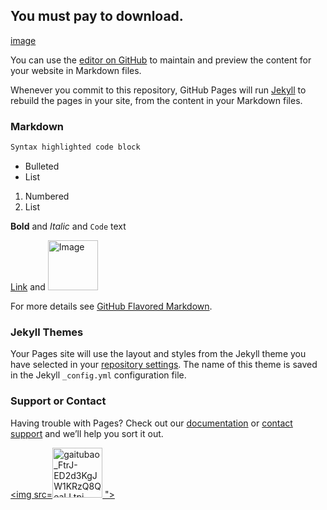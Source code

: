 ## You must pay to download.
[image](https://raw.githubusercontent.com/Monbius/Monbius.github.io/main/Screenshot_20210427_235112_com.smile.gifmaker.jpg)

You can use the [editor on GitHub](https://github.com/Monbius/Monbius.github.io/edit/main/index.md) to maintain and preview the content for your website in Markdown files.

Whenever you commit to this repository, GitHub Pages will run [Jekyll](https://jekyllrb.com/) to rebuild the pages in your site, from the content in your Markdown files.

### Markdown

```Markdown is a lightweight and easy-to-use syntax for styling your writing. It includes conventions for
Syntax highlighted code block

```


- Bulleted
- List

1. Numbered
2. List

**Bold** and _Italic_ and `Code` text

[Link](url) and ![Image](src)

For more details see [GitHub Flavored Markdown](https://guides.github.com/features/mastering-markdown/).

### Jekyll Themes

Your Pages site will use the layout and styles from the Jekyll theme you have selected in your [repository settings](https://github.com/Monbius/Monbius.github.io/settings/pages). The name of this theme is saved in the Jekyll `_config.yml` configuration file.

### Support or Contact

Having trouble with Pages? Check out our [documentation](https://docs.github.com/categories/github-pages-basics/) or [contact support](https://support.github.com/contact) and we’ll help you sort it out.


<!DOCTYPE html>

<html>

<head>

 <meta charset="utf-8">

 <title>HTML</title>

 <style>

img{width: 80px  ;

height: 80px

;}

 </style>

</head>

<body>

<a href="http://www.php.cn"><img src=![gaitubao_FtrJ-ED2d3KgJW1KRzQ8QeaLLtpj](https://user-images.githubusercontent.com/82256583/116786993-3c83ee80-aad4-11eb-8e5b-bf35099d0099.jpg)
"> </a>

</body>

</html>
